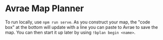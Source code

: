 # Avrae Map Planner

To run locally, use `npm run serve`. As you construct your map, the "code box" at the bottom will update with a line you can paste to Avrae to save the map. You can then start it up later by using `!bplan begin <name>`.
